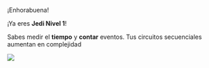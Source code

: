 ¡Enhorabuena!

¡Ya eres **Jedi Nivel 1**!

Sabes medir el **tiempo** y **contar** eventos. Tus circuitos secuenciales aumentan en complejidad


![](https://github.com/Obijuan/digital-electronics-with-open-FPGAs-tutorial/raw/master/rangos/png/19-Jedi-N1.png)
